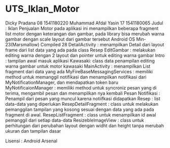 # UTS_Iklan_Motor
Dicky Pradana         08  1541180220
Muhammad Afdal Yasin  17  1541180065
Judul : Iklan Penjualan Motor
pada aplikasi ini menampilkan beberapa fragment list motor dengan keterangan dan gambar, pada library bisa merubah warna gambar dengan scale layout dari gambar tersebut
Android OS Min-23(Marsmallow) Compiled 28 
DetailActivity : menampilkan Detail dari layout frame dari list data yang ada pada class Resep
EditGambar : melakukan editing warna dengan 2 layout dan pointer untuk editing warna gambar
Intro : tampilan awal masuk aplikasi
Kawasaki: class data penampilan editing warna gambar untuk motor kawasaki
MainActivity : menampilkan List fragment dari data yang ada
MyFireBaseMessagingServices : memiliki method untuk memanggil notifikasi dan menampilkan notifikasi dari MyNotificationManager, dan mendapatkan token baru
MyNotificaionManager : memiliki method untuk syncroniz pesan yang di terima, mengambil pesan dan menampilkan nya kembali
Pesan Notifikasi : Penampil dari pesan yang muncul karena notiifkasi didapatkan
Resep : list data-data yang diperlukan
ResepDetailFragment : class untuk melakukan pemanggilan tampilan yang kosong sesuai dengan data yang ada pada fragment di awal.
ResepListFragment :  class untuk menampilkan id awal pemanggil dari setiap data-data 
ResizebleImageView : class untuk perhitungan dari perubahan layout dengan widht dan height tanpa merubah ukuran dan tampilan dasar

Lisensi : Android Arsenal
